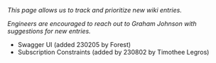 _This page allows us to track and prioritize new wiki entries._

_Engineers are encouraged to reach out to Graham Johnson with suggestions for new entries._

- Swagger UI (added 230205 by Forest)
- Subscription Constraints (added by 230802 by Timothee Legros)
